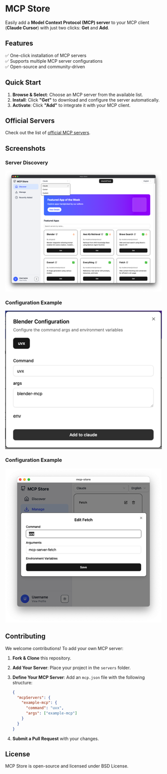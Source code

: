 # MCP Store

Easily add a **Model Context Protocol (MCP) server** to your MCP client (**Claude Cursor**) with just two clicks: **Get** and **Add**.

## Features

✅ One-click installation of MCP servers  
✅ Supports multiple MCP server configurations  
✅ Open-source and community-driven  

## Quick Start

1. **Browse & Select**: Choose an MCP server from the available list.  
2. **Install**: Click **"Get"** to download and configure the server automatically.  
3. **Activate**: Click **"Add"** to integrate it with your MCP client.  

## Official Servers

Check out the list of [official MCP servers](https://github.com/modelcontextprotocol/servers).

## Screenshots

### Server Discovery
![Discover Screenshot](./images/MCPStore-screenshot.png)

### Configuration Example
![Config Screenshot](./images/MCPStore-screenshot-config.png)

### Configuration Example
![Manage Screenshot](./images/MCPStore-screenshot-manage.png)

## Contributing

We welcome contributions! To add your own MCP server:

1. **Fork & Clone** this repository.  
2. **Add Your Server**: Place your project in the `servers` folder.  
3. **Define Your MCP Server**: Add an `mcp.json` file with the following structure:

   ```json
   {
     "mcpServers": {
       "example-mcp": {
         "command": "uvx",
         "args": ["example-mcp"]
       }
     }
   }
   ```
4. **Submit a Pull Request** with your changes.

## License

MCP Store is open-source and licensed under BSD License.

